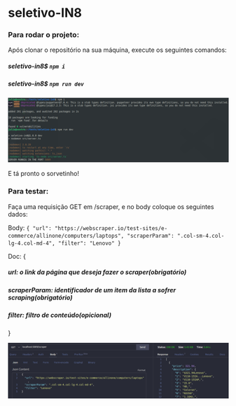 # seletivo-IN8

### Para rodar o projeto:

Após clonar o repositório na sua máquina, execute os seguintes comandos:

##### seletivo-in8$ `npm i`
##### seletivo-in8$ `npm run dev`

![alt text](https://github.com/julioreisdev/seletivo-in8/blob/main/server-example.png?raw=true)

E tá pronto o sorvetinho!

### Para testar:

Faça uma requisição GET em /scraper, e no body coloque os seguintes dados:

Body: `{
  "url": "https://webscraper.io/test-sites/e-commerce/allinone/computers/laptops",
  "scraperParam": ".col-sm-4.col-lg-4.col-md-4",
  "filter": "Lenovo"
}`

Doc:
{
  ##### url: o link da página que deseja fazer o scraper(obrigatório)
  ##### scraperParam: identificador de um item da lista a sofrer scraping(obrigatório)
  ##### filter: filtro de conteúdo(opicional)
}

![alt text](https://github.com/julioreisdev/seletivo-in8/blob/main/thunderclient-example.png?raw=true)

